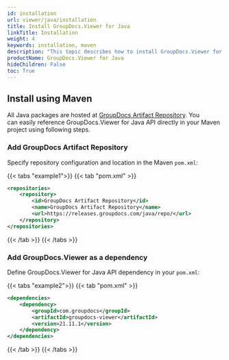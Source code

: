 ```yaml
---
id: installation
url: viewer/java/installation
title: Install GroupDocs.Viewer for Java
linkTitle: Installation
weight: 4
keywords: installation, maven
description: "This topic describes how to install GroupDocs.Viewer for Java."
productName: GroupDocs.Viewer for Java
hideChildren: False
toc: True
---
```


## Install using Maven

All Java packages are hosted at [GroupDocs Artifact Repository](https://repository.groupdocs.com/). You can easily reference GroupDocs.Viewer for Java API directly in your Maven project using following steps.

### Add GroupDocs Artifact Repository

Specify repository configuration and location in the Maven `pom.xml`:

{{< tabs "example1">}}
{{< tab "pom.xml" >}}
```xml
<repositories>
    <repository>
        <id>GroupDocs Artifact Repository</id>
        <name>GroupDocs Artifact Repository</name>
        <url>https://releases.groupdocs.com/java/repo/</url>
    </repository>
</repositories>
```
{{< /tab >}}
{{< /tabs >}}

### Add GroupDocs.Viewer as a dependency

Define GroupDocs.Viewer for Java API dependency in your `pom.xml`:

{{< tabs "example2">}}
{{< tab "pom.xml" >}}
```xml
<dependencies>
    <dependency>
        <groupId>com.groupdocs</groupId>
        <artifactId>groupdocs-viewer</artifactId>
        <version>21.11.1</version> 
    </dependency>
</dependencies>
```
{{< /tab >}}
{{< /tabs >}}
